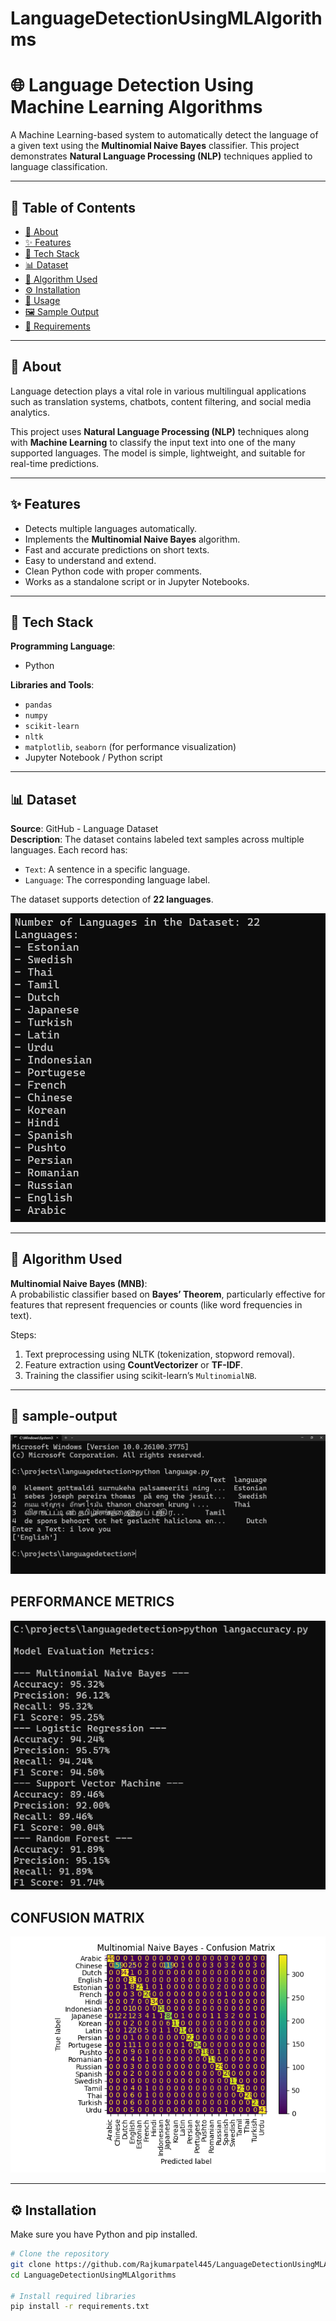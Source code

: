 # LanguageDetectionUsingMLAlgorithms
# 🌐 Language Detection Using Machine Learning Algorithms

A Machine Learning-based system to automatically detect the language of a given text using the **Multinomial Naive Bayes** classifier. This project demonstrates **Natural Language Processing (NLP)** techniques applied to language classification.

---

## 📄 Table of Contents
- [📖 About](#about)
- [✨ Features](#features)
- [🧰 Tech Stack](#tech-stack)
- [📊 Dataset](#dataset)
- [🧠 Algorithm Used](#algorithm-used)
- [⚙️ Installation](#installation)
- [🚀 Usage](#usage)
- [🖼️ Sample Output](#sample-output)
- [🧾 Requirements](#requirements)


---

## 📖 About

Language detection plays a vital role in various multilingual applications such as translation systems, chatbots, content filtering, and social media analytics.

This project uses **Natural Language Processing (NLP)** techniques along with **Machine Learning** to classify the input text into one of the many supported languages. The model is simple, lightweight, and suitable for real-time predictions.

---

## ✨ Features

- Detects multiple languages automatically.
- Implements the **Multinomial Naive Bayes** algorithm.
- Fast and accurate predictions on short texts.
- Easy to understand and extend.
- Clean Python code with proper comments.
- Works as a standalone script or in Jupyter Notebooks.

---

## 🧰 Tech Stack

**Programming Language**:  
- Python

**Libraries and Tools**:
- `pandas`
- `numpy`
- `scikit-learn`
- `nltk`
- `matplotlib`, `seaborn` (for performance visualization)
- Jupyter Notebook / Python script

---

## 📊 Dataset

**Source**: GitHub - Language Dataset  
**Description**: The dataset contains labeled text samples across multiple languages. Each record has:
- `Text`: A sentence in a specific language.
- `Language`: The corresponding language label.

The dataset supports detection of **22 languages**.
 
 ![alt text](image-1.png)

---

## 🧠 Algorithm Used

**Multinomial Naive Bayes (MNB)**:  
A probabilistic classifier based on **Bayes’ Theorem**, particularly effective for features that represent frequencies or counts (like word frequencies in text).

Steps:
1. Text preprocessing using NLTK (tokenization, stopword removal).
2. Feature extraction using **CountVectorizer** or **TF-IDF**.
3. Training the classifier using scikit-learn’s `MultinomialNB`.

---

## 🤖 sample-output

![alt text](image.png)

## PERFORMANCE METRICS

![alt text](image-2.png)

## CONFUSION MATRIX

![alt text](image-3.png)

----

## ⚙️ Installation

Make sure you have Python and pip installed.

```bash
# Clone the repository
git clone https://github.com/Rajkumarpatel445/LanguageDetectionUsingMLAlgorithms.git
cd LanguageDetectionUsingMLAlgorithms

# Install required libraries
pip install -r requirements.txt

